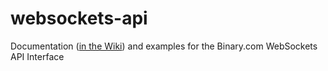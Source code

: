 # websockets-api
Documentation ([in the Wiki](../../wiki)) and examples for the Binary.com WebSockets API Interface

